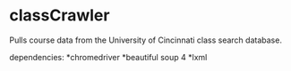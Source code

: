 # classCrawler
Pulls course data from the University of Cincinnati class search database.

dependencies:
*chromedriver
*beautiful soup 4
*lxml
